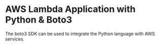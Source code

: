 # AWS Lambda Application with Python & Boto3
The boto3 SDK can be used to integrate the Python language with AWS services.
